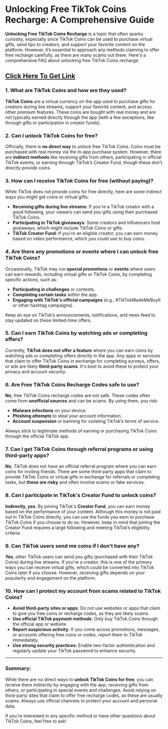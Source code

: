 # <h1>Unlocking Free TikTok Coins Recharge: A Comprehensive Guide</h1>

<p><strong>Unlocking Free TikTok Coins Recharge</strong> is a topic that often sparks curiosity, especially since TikTok Coins can be used to purchase virtual gifts, send tips to creators, and support your favorite content on the platform. However, it&rsquo;s essential to approach any methods claiming to offer free recharge carefully, as there are many scams out there. Here's a comprehensive FAQ about unlocking free TikTok Coins recharge:</p>
<h2><a href="https://allresources.xyz/tiktokcoins.html/">Click Here To Get Link</a></h2>
<h3>1. <strong>What are TikTok Coins and how are they used?</strong></h3>
<p><strong>TikTok Coins</strong> are a virtual currency on the app used to purchase gifts for creators during live streams, support your favorite content, and access other premium features. These coins are bought with real money and are not typically earned directly through the app (with a few exceptions, like through gifts or participation in creator funds).</p>
<h3>2. <strong>Can I unlock TikTok Coins for free?</strong></h3>
<p>Officially, there is <strong>no direct way</strong> to unlock free TikTok Coins. Coins must be purchased with real money via the in-app purchase system. However, there are <strong>indirect methods</strong> like receiving gifts from others, participating in official TikTok events, or earning through TikTok&rsquo;s Creator Fund, though these don&rsquo;t directly provide coins.</p>
<h3>3. <strong>How can I receive TikTok Coins for free (without paying)?</strong></h3>
<p>While TikTok does not provide coins for free directly, here are some indirect ways you might get coins or virtual gifts:</p>
<ul>
<li><strong>Receiving gifts during live streams</strong>: If you're a TikTok creator with a good following, your viewers can send you gifts using their purchased TikTok Coins.</li>
<li><strong>Participating in TikTok giveaways</strong>: Some creators and influencers host giveaways, which might include TikTok Coins or gifts.</li>
<li><strong>TikTok Creator Fund</strong>: If you're an eligible creator, you can earn money based on video performance, which you could use to buy coins.</li>
</ul>
<h3>4. <strong>Are there any promotions or events where I can unlock free TikTok Coins?</strong></h3>
<p>Occasionally, TikTok may run <strong>special promotions</strong> or <strong>events</strong> where users can earn rewards, including virtual gifts or TikTok Coins, by completing specific actions, such as:</p>
<ul>
<li><strong>Participating in challenges</strong> or contests.</li>
<li><strong>Completing certain tasks</strong> within the app.</li>
<li><strong>Engaging with TikTok's official campaigns</strong> (e.g., #TikTokMadeMeBuyIt or other hashtag campaigns).</li>
</ul>
<p>Keep an eye on TikTok&rsquo;s announcements, notifications, and news feed to stay updated on these limited-time offers.</p>
<h3>5. <strong>Can I earn TikTok Coins by watching ads or completing offers?</strong></h3>
<p>Currently, <strong>TikTok does not offer a feature</strong> where you can earn coins by watching ads or completing offers directly in the app. Any apps or services that claim to offer TikTok Coins in exchange for completing surveys, offers, or ads are likely <strong>third-party scams</strong>. It's best to avoid these to protect your privacy and account security.</p>
<h3>6. <strong>Are Free TikTok Coins Recharge Codes safe to use?</strong></h3>
<p><strong>No</strong>, free TikTok Coins recharge codes are not safe. These codes often come from <strong>unofficial sources</strong> and can be scams. By using them, you risk:</p>
<ul>
<li><strong>Malware infections</strong> on your device.</li>
<li><strong>Phishing attempts</strong> to steal your account information.</li>
<li><strong>Account suspension</strong> or banning for violating TikTok&rsquo;s terms of service.</li>
</ul>
<p>Always stick to legitimate methods of earning or purchasing TikTok Coins through the official TikTok app.</p>
<h3>7. <strong>Can I get TikTok Coins through referral programs or using third-party apps?</strong></h3>
<p><strong>No</strong>, TikTok does not have an official referral program where you can earn coins for inviting friends. There are some third-party apps that claim to provide TikTok Coins or virtual gifts in exchange for referrals or completing tasks, but <strong>these are risky</strong> and often involve scams or fake services.</p>
<h3>8. <strong>Can I participate in TikTok's Creator Fund to unlock coins?</strong></h3>
<p><strong>Indirectly, yes</strong>. By joining TikTok's <strong>Creator Fund</strong>, you can earn money based on the performance of your content. Although this money is not paid out in TikTok Coins directly, you can use the funds you earn to purchase TikTok Coins if you choose to do so. However, keep in mind that joining the Creator Fund requires a large following and meeting TikTok&rsquo;s eligibility criteria.</p>
<h3>9. <strong>Can TikTok users send me coins if I don't have any?</strong></h3>
<p><strong>Yes</strong>, other TikTok users can send you gifts (purchased with their TikTok Coins) during live streams. If you're a creator, this is one of the primary ways you can receive virtual gifts, which could be converted into TikTok Coins later if you choose. However, receiving gifts depends on your popularity and engagement on the platform.</p>
<h3>10. <strong>How can I protect my account from scams related to TikTok Coins?</strong></h3>
<ul>
<li><strong>Avoid third-party sites or apps</strong>: Do not use websites or apps that claim to give you free coins or recharge codes, as they are likely scams.</li>
<li><strong>Use official TikTok payment methods</strong>: Only buy TikTok Coins through the official app or website.</li>
<li><strong>Report suspicious activity</strong>: If you come across promotions, messages, or accounts offering free coins or codes, report them to TikTok immediately.</li>
<li><strong>Use strong security practices</strong>: Enable two-factor authentication and regularly update your TikTok password to enhance security.</li>
</ul>
<hr />
<h3><strong>Summary:</strong></h3>
<p>While there are no direct ways to <strong>unlock TikTok Coins for free</strong>, you can receive them indirectly by engaging with the app, receiving gifts from others, or participating in special events and challenges. Avoid relying on third-party sites that claim to offer free recharge codes, as these are usually scams. Always use official channels to protect your account and personal data.</p>
<p>If you're interested in any specific method or have other questions about TikTok Coins, feel free to ask!</p>
